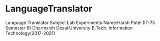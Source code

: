 # LanguageTranslator
Language Translator Subject Lab Experiments
Name:Harsh Patel (IT-75 Semester 6)
Dharmsinh Desai University
B.Tech. Information Technology(2017-2021)
